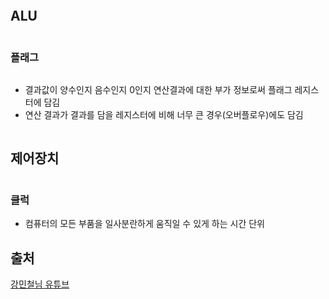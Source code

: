 <p><img alt="" src="https://velog.velcdn.com/images/jhp21c/post/25b6099e-2f80-4959-88df-57e1f53a4b52/image.png" /></p>
<h2 id="alu">ALU</h2>
<p><img alt="" src="https://velog.velcdn.com/images/jhp21c/post/aeea6b87-e82e-44c6-ad9e-f3ad14b53f8d/image.png" /></p>
<h3 id="플래그">플래그</h3>
<p><img alt="" src="https://velog.velcdn.com/images/jhp21c/post/481e1050-686d-4531-b06c-c26e69ab93e5/image.png" /></p>
<ul>
<li>결과값이 양수인지 음수인지 0인지 연산결과에 대한 부가 정보로써 플래그 레지스터에 담김</li>
<li>연산 결과가 결과를 담을 레지스터에 비해 너무 큰 경우(오버플로우)에도 담김</li>
</ul>
<p><img alt="" src="https://velog.velcdn.com/images/jhp21c/post/87404139-6ad0-465b-9830-90a353ed7848/image.png" /></p>
<h2 id="제어장치">제어장치</h2>
<p><img alt="" src="https://velog.velcdn.com/images/jhp21c/post/23bcbeaf-1941-481c-a5e7-908e9e9e8894/image.png" /></p>
<h3 id="클럭">클럭</h3>
<ul>
<li>컴퓨터의 모든 부품을 일사분란하게 움직일 수 있게 하는 시간 단위
<img alt="" src="https://velog.velcdn.com/images/jhp21c/post/9c1bcd54-a264-4d43-8638-0a1028baf66e/image.png" /></li>
</ul>
<h2 id="출처">출처</h2>
<p><a href="https://www.youtube.com/watch?v=kFWP6sFKyp0&amp;t=8489s">강민철님 유튜브</a></p>